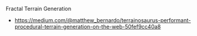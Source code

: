 Fractal Terrain Generation
- https://medium.com/@matthew_bernardo/terrainosaurus-performant-procedural-terrain-generation-on-the-web-50fef9cc40a8

